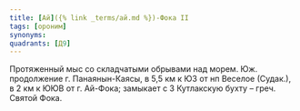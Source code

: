 ```yaml
---
title: [Ай]({% link _terms/ай.md %})-Фока II
tags: [ороним]
synonyms:
quadrants: [Д9]
---
```


Протяженный мыс со складчатыми обрывами над морем. Юж. продолжение г.
Панаянын-Каясы, в 5,5 км к ЮЗ от нп Веселое (Судак.), в 2 км к ЮЮВ от г.
Ай-Фока; замыкает с З Кутлакскую бухту – греч. Святой Фока.
